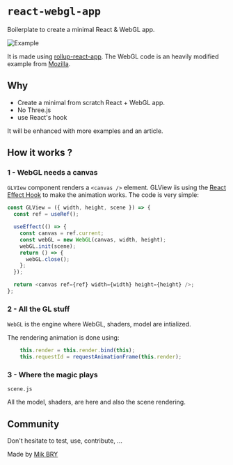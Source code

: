# `react-webgl-app`

Boilerplate to create a minimal React & WebGL app.

![Example](public/images/example.png)

It is made using [rollup-react-app](https://github.com/mikbry/RollupReactApp). The WebGL code is an heavily modified example from [Mozilla](https://developer.mozilla.org/en-US/docs/Web/API/WebGL_API/Tutorial/Animating_objects_with_WebGL).

## Why
- Create a minimal from scratch React + WebGL app.
- No Three.js
- use React's hook

It will be enhanced with more examples and an article.

## How it works ?

### 1 - WebGL needs a canvas

`GLVIew` component  renders a `<canvas />` element. GLView iis using the [React Effect Hook](https://reactjs.org/docs/hooks-effect.html) to make the animation works. The code is very simple:

```javascript
const GLView = ({ width, height, scene }) => {
  const ref = useRef();

  useEffect(() => {
    const canvas = ref.current;
    const webGL = new WebGL(canvas, width, height);
    webGL.init(scene);
    return () => {
      webGL.close();
    };
  });

  return <canvas ref={ref} width={width} height={height} />;
};
```

### 2 - All the GL stuff 
`WebGL` is the engine where WebGL, shaders, model are intialized. 

The rendering animation is done using:

```javascript
    this.render = this.render.bind(this);
    this.requestId = requestAnimationFrame(this.render);
```

### 3 - Where the magic plays
`scene.js`

All the model, shaders, are here and also the scene rendering.

## Community

Don't hesitate to test, use, contribute, ...

Made by [Mik BRY](http://twitter.com/mikbry) 
